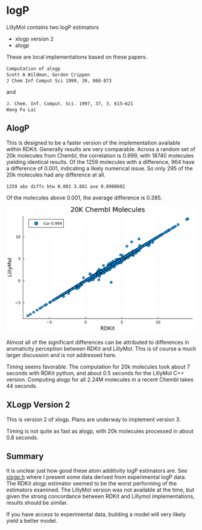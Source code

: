 # logP

LillyMol contains two logP estimators

* xlogp version 2
* alogp

These are local implementations based on these papers.
```
Computation of alogp
Scott A Wildman, Gordon Crippen
J Chem Inf Comput Sci 1999, 39, 868-873
```
and
```
J. Chem. Inf. Comput. Sci. 1997, 37, 3, 615–621
Wang Fu Lai
```

## AlogP
This is designed to be a faster version of the implementation available within
RDKit. Generally results are very comparable. Across a random set of 20k
molecules from Chembl, the correlation is 0.999, with 18740 molecules
yielding identical results. Of the 1259 molecules with a difference, 964
have a difference of 0.001, indicating a likely numerical issue. So
only 295 of the 20k molecules had any difference at all.
```
1259 abs diffs btw 0.001 3.881 ave 0.0908602
```
Of the molecules above 0.001, the average difference is 0.385.

![AlogP](Images/compare_rdkit_lillymol.png)

Almost all of the significant differences can be attributed to differences
in aromaticity perception between RDKit and LillyMol. This is of course
a much larger discussion and is not addressed here.

Timing seems favorable. The computation for 20k molecules took about
7 seconds with RDKit python, and about 0.5 seconds for the LillyMol C++
version. Computing alogp for all 2.24M molecules in a recent Chembl takes
44 seconds.

## XLogp Version 2
This is version 2 of xlogp. Plans are underway to implement version 3.

Timing is not quite as fast as alogp, with 20k molecules processed in
about 0.8 seconds.

## Summary
It is unclear just how good these atom additivity logP estimators are. See
[xlogp.h](/Molecule_Tools/xlogp.h) where I present some data derived
from experimental logP data. The RDKit alogp estimator seemed to be the
worst performing of the estimators examined. The LillyMol version was
not available at the time, but given the strong concordance between
RDKit and Lillymol implementations, results should be similar.

If you have access to experimental data, building a model will very
likely yield a better model.
